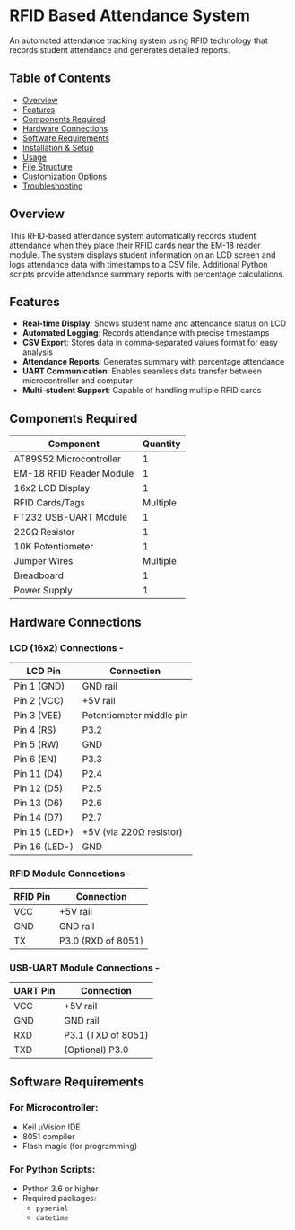 # RFID Based Attendance System

An automated attendance tracking system using RFID technology that records student attendance and generates detailed reports.

## Table of Contents
- [Overview](#overview)
- [Features](#features)
- [Components Required](#components-required)
- [Hardware Connections](#hardware-connections)
- [Software Requirements](#software-requirements)
- [Installation & Setup](#installation--setup)
- [Usage](#usage)
- [File Structure](#file-structure)
- [Customization Options](#customization-options)
- [Troubleshooting](#troubleshooting)

## Overview

This RFID-based attendance system automatically records student attendance when they place their RFID cards near the EM-18 reader module. The system displays student information on an LCD screen and logs attendance data with timestamps to a CSV file. Additional Python scripts provide attendance summary reports with percentage calculations.

## Features

- **Real-time Display**: Shows student name and attendance status on LCD
- **Automated Logging**: Records attendance with precise timestamps
- **CSV Export**: Stores data in comma-separated values format for easy analysis
- **Attendance Reports**: Generates summary with percentage attendance
- **UART Communication**: Enables seamless data transfer between microcontroller and computer
- **Multi-student Support**: Capable of handling multiple RFID cards

## Components Required

| Component | Quantity |
|-----------|----------|
| AT89S52 Microcontroller | 1 |
| EM-18 RFID Reader Module | 1 |
| 16x2 LCD Display | 1 |
| RFID Cards/Tags | Multiple |
| FT232 USB-UART Module | 1 |
| 220Ω Resistor | 1 |
| 10K Potentiometer | 1 |
| Jumper Wires | Multiple |
| Breadboard | 1 |
| Power Supply | 1 |

## Hardware Connections

### LCD (16x2) Connections - 

| LCD Pin | Connection |
|---------|------------|
| Pin 1 (GND) | GND rail |
| Pin 2 (VCC) | +5V rail |
| Pin 3 (VEE) | Potentiometer middle pin |
| Pin 4 (RS) | P3.2 |
| Pin 5 (RW) | GND |
| Pin 6 (EN) | P3.3 |
| Pin 11 (D4) | P2.4 |
| Pin 12 (D5) | P2.5 |
| Pin 13 (D6) | P2.6 |
| Pin 14 (D7) | P2.7 |
| Pin 15 (LED+) | +5V (via 220Ω resistor) |
| Pin 16 (LED-) | GND |

### RFID Module Connections - 

| RFID Pin | Connection |
|----------|------------|
| VCC | +5V rail |
| GND | GND rail |
| TX | P3.0 (RXD of 8051) |

### USB-UART Module Connections - 

| UART Pin | Connection |
|----------|------------|
| VCC | +5V rail |
| GND | GND rail |
| RXD | P3.1 (TXD of 8051) |
| TXD | (Optional) P3.0 |

## Software Requirements

### For Microcontroller:
- Keil μVision IDE
- 8051 compiler
- Flash magic (for programming)

### For Python Scripts:
- Python 3.6 or higher
- Required packages:
  - `pyserial`
  - `datetime`

